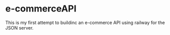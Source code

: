 # e-commerceAPI
This is my first attempt to buildinc an e-commerce API using railway for the JSON server.
